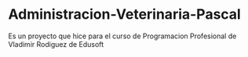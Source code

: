 # Administracion-Veterinaria-Pascal
Es un proyecto que hice para el curso de Programacion Profesional de Vladimir Rodiguez de Edusoft
